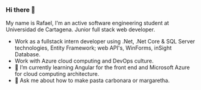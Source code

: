 ### Hi there 👋

My name is Rafael, I'm an active software engineering student at Universidad de Cartagena.  Junior full stack web developer.


-  Work as a fullstack intern developer using .Net, .Net Core & SQL Server technologies, Entity Framework; web API's, WinForms, inSight Database.
-  Work with Azure cloud computing and DevOps culture.
- 🌱 I’m currently learning Angular for the front end and Microsoft Azure for cloud computing architecture.
- 💬 Ask me about how to make pasta carbonara or margaretha.
